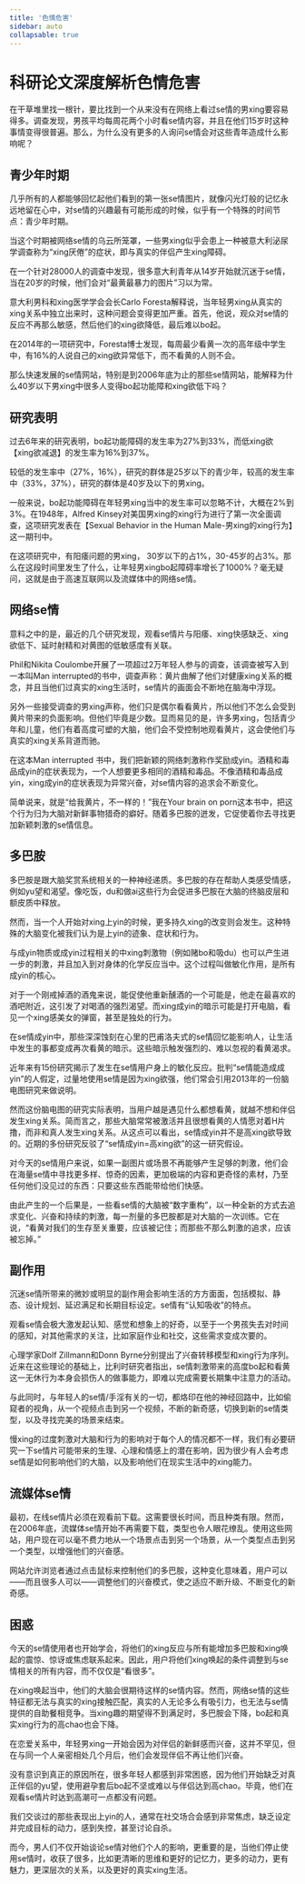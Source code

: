 ```yaml
---
title: '色情危害'
sidebar: auto
collapsable: true
---
```

# 科研论文深度解析色情危害
在干草堆里找一根针，要比找到一个从来没有在网络上看过se情的男xing要容易得多。调查发现，男孩平均每周花两个小时看se情内容，并且在他们15岁时这种事情变得很普遍。那么，为什么没有更多的人询问se情会对这些青年造成什么影响呢？

## 青少年时期
几乎所有的人都能够回忆起他们看到的第一张se情图片，就像闪光灯般的记忆永远地留在心中，对se情的兴趣最有可能形成的时候，似乎有一个特殊的时间节点：青少年时期。

当这个时期被网络se情的乌云所笼罩，一些男xing似乎会患上一种被意大利泌尿学调查称为“xing厌倦”的症状，即与真实的伴侣产生xing障碍。

在一个针对28000人的调查中发现，很多意大利青年从14岁开始就沉迷于se情，当在20岁的时候，他们会对“最黄最暴力的图片”习以为常。

意大利男科和xing医学学会会长Carlo Foresta解释说，当年轻男xing从真实的xing关系中独立出来时，这种问题会变得更加严重。首先，他说，观众对se情的反应不再那么敏感，然后他们的xing欲降低，最后难以bo起。

在2014年的一项研究中，Foresta博士发现，每周最少看黄一次的高年级中学生中，有16%的人说自己的xing欲异常低下，而不看黄的人则不会。

那么快速发展的se情网站，特别是到2006年底为止的那些se情网站，能解释为什么40岁以下男xing中很多人变得bo起功能障和xing欲低下吗？

## 研究表明
过去6年来的研究表明，bo起功能障碍的发生率为27%到33%，而低xing欲【xing欲减退】的发生率为16%到37%。

较低的发生率中（27%，16%），研究的群体是25岁以下的青少年，较高的发生率中（33%，37%），研究的群体是40岁及以下的男xing。

一般来说，bo起功能障碍在年轻男xing当中的发生率可以忽略不计，大概在2%到3%。在1948年，Alfred Kinsey对美国男xing的xing行为进行了第一次全面调查，这项研究发表在【Sexual Behavior in the Human Male-男xing的xing行为】这一期刊中。

在这项研究中，有阳痿问题的男xing， 30岁以下的占1%，30-45岁的占3%。那么在这段时间里发生了什么，让年轻男xingbo起障碍率增长了1000%？毫无疑问，这就是由于高速互联网以及流媒体中的网络se情。

## 网络se情
意料之中的是，最近的几个研究发现，观看se情片与阳痿、xing快感缺乏、xing欲低下、延时射精和对黄图的低敏感度有关联。

Phil和Nikita Coulombe开展了一项超过2万年轻人参与的调查，该调查被写入到一本叫Man interrupted的书中，调查声称：黄片曲解了他们对健康xing关系的概念，并且当他们过真实的xing生活时，se情片的画面会不断地在脑海中浮现。

另外一些接受调查的男xing声称，他们只是偶尔看看黄片，所以他们不怎么会受到黄片带来的负面影响。但他们毕竟是少数。显而易见的是，许多男xing，包括青少年和儿童，他们有着高度可塑的大脑，他们会不受控制地观看黄片，这会使他们与真实的xing关系背道而驰。

在这本Man interrupted 书中，我们把新颖的网络刺激称作奖励成yin。酒精和毒品成yin的症状表现为，一个人想要更多相同的酒精和毒品。不像酒精和毒品成yin，xing成yin的症状表现为异常兴奋，对se情内容的追求会不断变化。

简单说来，就是“给我黄片，不一样的！”我在Your brain on porn这本书中，把这个行为归为大脑对新鲜事物猎奇的癖好。随着多巴胺的迸发，它促使着你去寻找更加新颖刺激的se情信息。

## 多巴胺
多巴胺是跟大脑奖赏系统相关的一种神经递质。多巴胺的存在帮助人类感受情感，例如yu望和渴望。像吃饭，du和做ai这些行为会促进多巴胺在大脑的终脑皮层和额皮质中释放。

然而，当一个人开始对xing上yin的时候，更多持久xing的改变则会发生。这种特殊的大脑变化被我们认为是上yin的迹象、症状和行为。

与成yin物质或成yin过程相关的中xing刺激物（例如赌bo和吸du）也可以产生进一步的刺激，并且加入到对身体的化学反应当中。这个过程叫做敏化作用，是所有成yin的核心。

对于一个刚戒掉酒的酒鬼来说，能促使他重新醺酒的一个可能是，他走在最喜欢的酒吧附近，这引发了对喝酒的强烈渴望。而xing成yin的暗示可能是打开电脑，看见一个xing感美女的弹窗，甚至是独处的行为。

在se情成yin中，那些深深蚀刻在心里的巴甫洛夫式的se情回忆能影响人，让生活中发生的事都变成再次看黄的暗示。这些暗示触发强烈的、难以忽视的看黄渴求。

近年来有15份研究揭示了发生在se情用户身上的敏化反应。批判“se情能造成成yin”的人假定，过量地使用se情是因为xing欲强，他们常会引用2013年的一份脑电图研究来做说明。

然而这份脑电图的研究实际表明，当用户越是遇见什么都想看黄，就越不想和伴侣发生xing关系。简而言之，那些大脑常常被激活并且很想看黄的人情愿对着H片撸，而非和真人发生xing关系。从这点可以看出，se情成yin并不是高xing欲导致的。近期的多份研究反驳了“se情成yin=高xing欲”的这一研究假设。

对今天的se情用户来说，如果一副图片或场景不再能够产生足够的刺激，他们会在海量se情中寻找更多样、惊奇的因素，更加极端的内容和更奇怪的素材，乃至任何他们没见过的东西：只要这些东西能带给他们快感。

由此产生的一个后果是，一些看se情的大脑被“数字重构”，以一种全新的方式去追求变化、兴奋和持续的刺激，每一剂量的多巴胺都是对大脑的一次训练。它在说，“看黄对我们的生存至关重要，应该被记住；而那些不那么刺激的追求，应该被忘掉。”

## 副作用
沉迷se情所带来的微妙或明显的副作用会影响生活的方方面面，包括模拟、静态、设计规划、延迟满足和长期目标设定。se情有“认知吸收”的特点。

观看se情会极大激发起认知、感觉和想象上的好奇，以至于一个男孩失去对时间的感知，对其他需求的关注，比如家庭作业和社交，这些需求变成次要的。

心理学家Dolf Zillmann和Donn Byrne分别提出了兴奋转移模型和xing行为序列。近来在这些理论的基础上，比利时研究者指出，se情刺激带来的高度bo起和看黄这一无休行为本身会损伤人的做事能力，即难以完成需要长期集中注意力的活动。

与此同时，与年轻人的se情/手淫有关的一切，都烙印在他的神经回路中，比如偷窥者的视角，从一个视频点击到另一个视频，不断的新奇感，切换到新的se情类型，以及寻找完美的场景来结束。

慢xing的过度刺激对大脑和行为的影响对于每个人的情况都不一样，我们有必要研究一下se情片可能带来的生理、心理和情感上的潜在影响，因为很少有人会考虑se情是如何影响他们的大脑，以及影响他们在现实生活中的xing能力。

## 流媒体se情
最初，在线se情片必须在观看前下载。这需要很长时间，而且种类有限。然而，在2006年底，流媒体se情开始不再需要下载，类型也令人眼花缭乱。使用这些网站，用户现在可以毫不费力地从一个场景点击到另一个场景，从一个类型点击到另一个类型，以增强他们的兴奋感。

网站允许浏览者通过点击鼠标来控制他们的多巴胺，这种变化意味着，用户可以——而且很多人可以——调整他们的兴奋模式，使之适应不断升级、不断变化的新奇感。

## 困惑
今天的se情使用者也开始学会，将他们的xing反应与所有能增加多巴胺和xing唤起的震惊、惊讶或焦虑联系起来。因此，用户将他们xing唤起的条件调整到与se情相关的所有内容，而不仅仅是“看很多”。

在xing唤起当中，他们的大脑会很期待这样的se情内容。然而，网络se情的这些特征都无法与真实的xing接触匹配，真实的人无论多么有吸引力，也无法与se情提供的自助餐相竞争。当xing趣的期望得不到满足时，多巴胺会下降，bo起和真实xing行为的高chao也会下降。

在恋爱关系中，年轻男xing一开始会因为对伴侣的新鲜感而兴奋，这并不罕见，但在与同一个人亲密相处几个月后，他们会发现伴侣不再让他们兴奋。

没有意识到真正的原因所在，很多年轻人都感到非常困惑，因为他们开始缺乏对真正伴侣的yu望，使用避孕套后bo起不坚或难以与伴侣达到高chao。毕竟，他们在观看se情片时达到高潮可一点都没有问题。

我们交谈过的那些表现出上yin的人，通常在社交场合会感到非常焦虑，缺乏设定并完成目标的动力，感到失控，甚至讨论自杀。

而今，男人们不仅开始谈论se情对他们个人的影响，更重要的是，当他们停止使用se情时，收获了很多，比如更清晰的思维和更好的记忆力，更多的动力，更有魅力，更深层次的关系，以及更好的真实xing生活。
